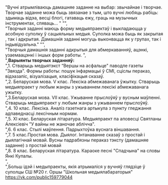 "Вучні атрымліваюць дамашняе заданне на выбар: звычайнае і творчае. Творчае заданне можа быць звязанае з тым, што вучні любяць рабіць: здымаць відэа, весці блогі, гатаваць ежу, граць на музычных інструментах, спяваць...  "
"",  
"Творчыя заданні маюць форму медыяпраектаў і выкладаюцца у асобную суполку ў сацыяльных медыя. Суполка можа быць як закрытая , так і адкрытая. Дамашнія заданні могуць выконвацца як у групах, так і індывідуальна."
"",  
"Творчыя дамашнія заданні адкрытыя для абмеркаванняў, ацэнкі, узаемаацэнкі і іншых форм работы.  ",  
",__Варыянты творчых заданняў:__  
",1. Стварыць медыятэкст “Вершы на асфальце" паводле газеты "Звязда". Формы работы: пошук інфармацыі ў СМІ, сціслы пераказ, відэазапіс, візуалізацыя, класіфікацыя сказаў.  
",2. Беларуская мова. V клас. Лексіка абмежаванага ўжытку. Стварыць медыяпраект у любым жанры з ужываннем лексікі абмежаванага ужытку.   
",3.Беларуская мова. VII клас. Ужыванне прыслоўяў у вусным маўленні. Стварыць медыяпраект у любым жанры з ужываннем прыслоўяў.   
",4. 10 клас. Лексiка. Аналіз газетнага артыкула з пункту гледжання адпаведнасці лексічным нормам.  
",5. ХІ клас. Беларуская літаратура. Медыяпраект па аповесці Святланы Алексіевіч "У вайны не жаночае аблічча".  
",6. 6 клас. Стылi маўлення.  Падрыхтоўка вуснага вiншавання.   
",7. 5 клас.Простая мова. Дыялог. Інтанаванне сказаў з простай і дыялагічнай мовай. Вусны падрабязны пераказ тэксту (дамашняе заданне) з простай мовай  
",8. 8 клас. Беларуская літаратура. Караоке песні "Спадчына" на словы Янкі Купалы.   
",  
",Больш ідэй і медыпраекты, якія атрымаліся у вучняў глядзіце ў суполцы СШ №20 г. Оршы "Школьная медыялабараторыя" https://vk.com/public159779044